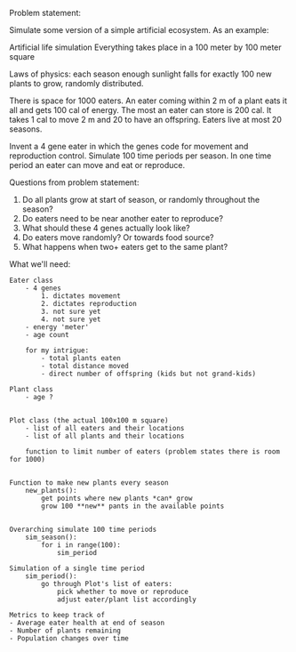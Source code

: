 Problem statement:

Simulate some version of a simple artificial ecosystem. As an example:

Artificial life simulation 
Everything takes place in a 100 meter by 100 meter square

Laws of physics: each season enough sunlight falls for exactly 100 new 
plants to grow, randomly distributed.

There is space for 1000 eaters. An eater coming within 2 m of a plant eats 
it all and gets 100 cal of energy. The most an eater can store is 200 cal. 
It takes 1 cal to move 2 m and 20 to have an offspring. 
Eaters live at most 20 seasons.

Invent a 4 gene eater in which the genes code for movement and reproduction
control. 
Simulate 100 time periods per season. 
In one time period an eater can move and eat or reproduce.


Questions from problem statement:
1) Do all plants grow at start of season, or randomly throughout the season?
2) Do eaters need to be near another eater to reproduce?
3) What should these 4 genes actually look like?
4) Do eaters move randomly? Or towards food source?
5) What happens when two+ eaters get to the same plant?



What we'll need:

    Eater class
        - 4 genes
            1. dictates movement
            2. dictates reproduction
            3. not sure yet
            4. not sure yet
        - energy 'meter'
        - age count

        for my intrigue:
            - total plants eaten
            - total distance moved
            - direct number of offspring (kids but not grand-kids)

    Plant class
        - age ?


    Plot class (the actual 100x100 m square)
        - list of all eaters and their locations
        - list of all plants and their locations

        function to limit number of eaters (problem states there is room for 1000)


    Function to make new plants every season
        new_plants():
            get points where new plants *can* grow
            grow 100 **new** pants in the available points


    Overarching simulate 100 time periods
        sim_season():
            for i in range(100):
                sim_period

    Simulation of a single time period
        sim_period():
            go through Plot's list of eaters:
                pick whether to move or reproduce
                adjust eater/plant list accordingly

    Metrics to keep track of
    - Average eater health at end of season
    - Number of plants remaining 
    - Population changes over time
